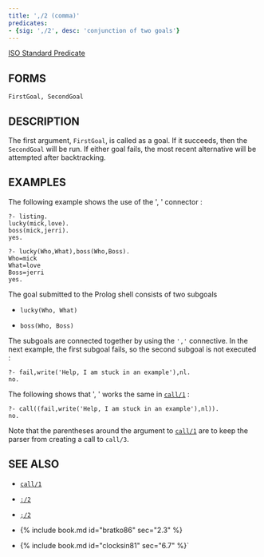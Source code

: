 ```yaml
---
title: ',/2 (comma)'
predicates:
- {sig: ',/2', desc: 'conjunction of two goals'}
---
```

[ISO Standard Predicate](http://www.deransart.fr/prolog/bips.html#and)

## FORMS
```
FirstGoal, SecondGoal
```

## DESCRIPTION

The first argument, `FirstGoal`, is called as a goal. If it succeeds, then the `SecondGoal` will be run. If either goal fails, the most recent alternative will be attempted after backtracking.

## EXAMPLES

The following example shows the use of the ', ' connector :

```
?- listing.
lucky(mick,love).
boss(mick,jerri).
yes.

?- lucky(Who,What),boss(Who,Boss).
Who=mick
What=love
Boss=jerri
yes.
```

The goal submitted to the Prolog shell consists of two subgoals

- `lucky(Who, What)`

- `boss(Who, Boss)`

The subgoals are connected together by using the `','` connective. In the next example, the first subgoal fails, so the second subgoal is not executed :

```
?- fail,write('Help, I am stuck in an example'),nl.
no.
```

The following shows that ', ' works the same in [`call/1`](call.html) :

```
?- call((fail,write('Help, I am stuck in an example'),nl)).
no.
```

Note that the parentheses around the argument to [`call/1`](call.html) are to keep the parser from creating a call to `call/3`.


## SEE ALSO

- [`call/1`](call.html)
- [`:/2`](colon.html)
- [`;/2`](semicolon.html)

- {% include book.md id="bratko86"   sec="2.3" %}
- {% include book.md id="clocksin81" sec="6.7" %}`
